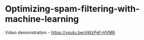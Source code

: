# Optimizing-spam-filtering-with-machine-learning
Video demonstration - https://youtu.be/qWzPgf-HVM8
